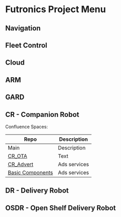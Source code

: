 # Futronics Project Menu

## Navigation


## Fleet Control


## Cloud



## ARM




## GARD




## CR - Companion Robot

Confluence Spaces: 

| Repo | Description | 
| ----------- | ----------- | 
| Main | Description | 
| [CR_OTA](https://github.com/ubtech-nardc/CR_OTA) | Text | 
| [CR_Advert](https://github.com/ubtech-nardc/CRAdvert) | Ads services | 
| [Basic Components](https://github.com/ubtech-nardc/BasicComponents) | Ads services | 


## DR - Delivery Robot



## OSDR - Open Shelf Delivery Robot
